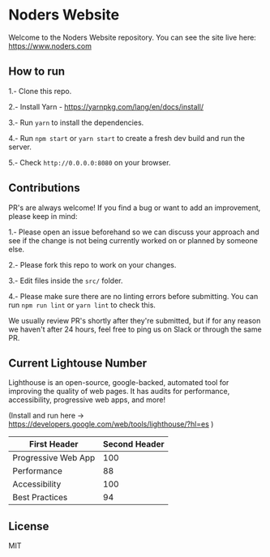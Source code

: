 # Noders Website

Welcome to the Noders Website repository. You can see the site live here: https://www.noders.com

## How to run

1.- Clone this repo.

2.- Install Yarn - https://yarnpkg.com/lang/en/docs/install/

3.- Run `yarn` to install the dependencies.

4.- Run `npm start` or `yarn start` to create a fresh dev build and run the server.

5.- Check `http://0.0.0.0:8080` on your browser.


## Contributions

PR's are always welcome! If you find a bug or want to add an improvement, please keep in mind:

1.- Please open an issue beforehand so we can discuss your approach and see if the change is not being currently worked on or planned by someone else.

2.- Please fork this repo to work on your changes.

3.- Edit files inside the `src/` folder.

4.- Please make sure there are no linting errors before submitting. You can run `npm run lint` or `yarn lint` to check this.

We usually review PR's shortly after they're submitted, but if for any reason we haven't after 24 hours, feel free to ping us on Slack or through the same PR.

## Current Lightouse Number

Lighthouse is an open-source, google-backed, automated tool for improving the quality of web pages. It has audits for performance, accessibility, progressive web apps, and more!

(Install and run here -> https://developers.google.com/web/tools/lighthouse/?hl=es )

| First Header  | Second Header |
| ------------- | ------------- |
| Progressive Web App  | 100 |
| Performance  | 88  |
| Accessibility  | 100  |
| Best Practices  | 94  |

## License

MIT
